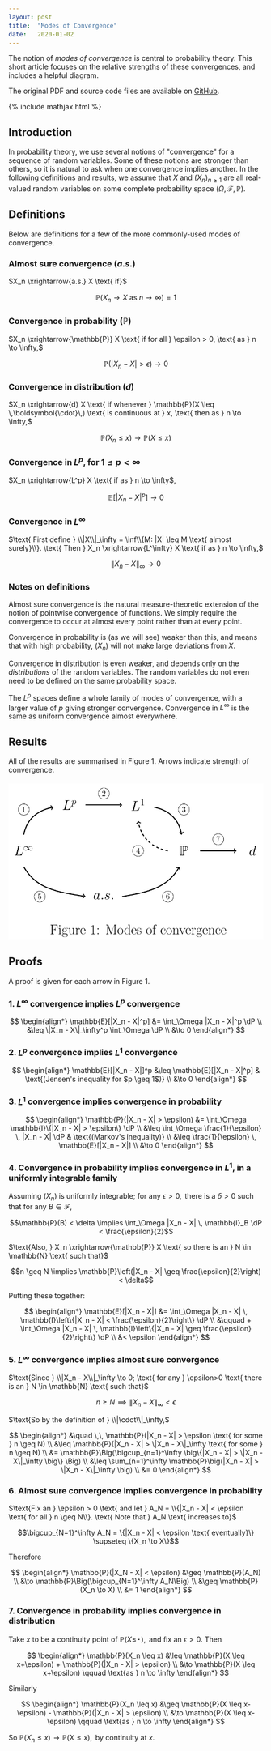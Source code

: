 ```yaml
---
layout: post
title:  "Modes of Convergence"
date:   2020-01-02
---
```


The notion of *modes of convergence* is central to
probability theory.
This short article focuses on the relative strengths of these convergences,
and includes a helpful diagram.

The original PDF and source code files are available on
[GitHub](https://github.com/WGUNDERWOOD/convergence-modes/).





{% include mathjax.html %}

<div style="display:none">
  $\newcommand \dP {\;\mathrm{d}\mathbb{P}}$
</div>




## Introduction

In probability theory, we use several notions of "convergence" for
a sequence of random variables.
Some of these notions are stronger than others, so it is natural to ask
when one convergence implies another.
In the following definitions and results, we assume that $X$ and $(X_n)_{n \geq 1}$ are all
real-valued random variables on some complete probability space
$(\Omega, \mathcal{F}, \mathbb{P})$.

## Definitions

Below are definitions for a few of the more
commonly-used modes of convergence.

### Almost sure convergence ($a.s.$)

$X_n \xrightarrow{a.s.} X \text{ if}$

$$\mathbb{P}(X_n \to X \text{ as } n \to \infty) = 1$$

### Convergence in probability ($\mathbb{P}$)

$X_n \xrightarrow{\mathbb{P}} X
\text{ if for all }
\epsilon > 0,
\text{ as }
n \to \infty,$

$$\mathbb{P}(|X_n - X| > \epsilon) \to 0$$

### Convergence in distribution ($d$)

$X_n \xrightarrow{d} X
\text{ if whenever } \mathbb{P}(X \leq \,\boldsymbol{\cdot}\,)
\text{ is continuous at } x,
\text{ then as } n \to \infty,$

$$\mathbb{P}(X_n \leq x) \to \mathbb{P}(X \leq x)$$

### Convergence in $L^p$, for $1 \leq p < \infty$

$X_n \xrightarrow{L^p} X
\text{ if as } n \to \infty$,

$$\mathbb{E}[|X_n - X|^p] \to 0$$

### Convergence in $L^\infty$

$\text{ First define } \\|X\\|_\infty = \inf\\{M: |X| \leq M \text{ almost surely}\\}.
\text{ Then } X_n \xrightarrow{L^\infty} X
\text{ if as } n \to \infty,$

$$\|X_n - X\|_\infty \to 0$$

### Notes on definitions

Almost sure convergence is the natural measure-theoretic extension of the
notion of pointwise convergence of functions.
We simply require the convergence to occur at almost every point rather
than at every point.

Convergence in probability is (as we will see) weaker than this, and means that
with high probability, $(X_n)$ will not make large deviations from $X$.

Convergence in distribution is even weaker, and depends only on the
*distributions* of the random variables.
The random variables do not even need to be defined on the same probability space.

The $L^p$ spaces define a whole family of modes of convergence, with a larger value of $p$ giving
stronger convergence.
Convergence in $L^\infty$ is the same as uniform convergence almost everywhere.


## Results

All of the results are summarised in Figure 1.
Arrows indicate strength of convergence.


<img style="float: left; padding-bottom: 30px; padding-top: 5px;"
src="/assets/graphics/posts/images_modes-of-convergence/diagram.png">




## Proofs

A proof is given for each arrow in Figure 1.

### 1. $L^\infty$ convergence implies $L^p$ convergence

$$
\begin{align*}
  \mathbb{E}[|X_n - X|^p]
  &= \int_\Omega |X_n - X|^p \dP \\
  &\leq \|X_n - X\|_\infty^p \int_\Omega \dP \\
  &\to 0
\end{align*}
$$


### 2. $L^p$ convergence implies $L^1$ convergence
$$
\begin{align*}
  \mathbb{E}[|X_n - X|]^p
  &\leq \mathbb{E}[|X_n - X|^p]
  & \text{(Jensen's inequality for $p \geq 1$)} \\
  &\to 0
\end{align*}
$$

### 3. $L^1$ convergence implies convergence in probability
$$
\begin{align*}
  \mathbb{P}(|X_n - X| > \epsilon)
  &= \int_\Omega \mathbb{I}\{|X_n - X| > \epsilon\} \dP \\
  &\leq \int_\Omega \frac{1}{\epsilon} \, |X_n - X| \dP & \text{(Markov's inequality)} \\
  &\leq \frac{1}{\epsilon} \, \mathbb{E}[|X_n - X|] \\
  &\to 0
\end{align*}
$$

### 4. Convergence in probability implies convergence in $L^1$, in a uniformly integrable family
$\text{Assuming } (X_n) \text{ is uniformly integrable;
for any } \epsilon > 0,
\text{ there is a } \delta > 0 \text{ such that}$
$\text{for
any } B \in \mathcal{F},$

$$\mathbb{P}(B) < \delta \implies \int_\Omega |X_n - X| \, \mathbb{I}_B \dP < \frac{\epsilon}{2}$$

$\text{Also, } X_n \xrightarrow{\mathbb{P}} X
\text{ so there is an } N \in \mathbb{N}
\text{ such that}$

$$n \geq N \implies \mathbb{P}\left(|X_n - X| \geq \frac{\epsilon}{2}\right) < \delta$$

$\text{Putting these together:}$

$$
\begin{align*}
  \mathbb{E}[|X_n - X|]
  &= \int_\Omega |X_n - X| \, \mathbb{I}\left\{|X_n - X| < \frac{\epsilon}{2}\right\} \dP \\
  &\qquad + \int_\Omega |X_n - X| \, \mathbb{I}\left\{|X_n - X| \geq \frac{\epsilon}{2}\right\} \dP \\
  &< \epsilon
\end{align*}
$$



### 5. $L^\infty$ convergence implies almost sure convergence
$\text{Since } \\|X_n - X\\|_\infty \to 0;
\text{ for any } \epsilon>0 \text{ there is an } N \in \mathbb{N}
\text{ such that}$

$$n \geq N \implies \|X_n - X\|_\infty < \epsilon$$

$\text{So by the definition of } \\|\cdot\\|_\infty,$

$$
\begin{align*}
  &\quad \,\, \mathbb{P}(|X_n - X| > \epsilon \text{ for some } n \geq N) \\
  &\leq \mathbb{P}(|X_n - X| > \|X_n - X\|_\infty \text{ for some } n \geq N) \\
  &= \mathbb{P}\Big(\bigcup_{n=1}^\infty \big\{|X_n - X| > \|X_n - X\|_\infty \big\} \Big) \\
  &\leq \sum_{n=1}^\infty \mathbb{P}\big(|X_n - X| > \|X_n - X\|_\infty \big) \\
  &= 0
\end{align*}
$$

### 6. Almost sure convergence implies convergence in probability
$\text{Fix an } \epsilon > 0
\text{ and let }
A_N = \\{|X_n - X| < \epsilon \text{ for all } n \geq N\\}.
\text{ Note that } A_N
\text{ increases to}$

$$\bigcup_{N=1}^\infty A_N = \{|X_n - X| < \epsilon \text{ eventually}\}
\supseteq \{X_n \to X\}$$

$\text{Therefore}$

$$
\begin{align*}
  \mathbb{P}(|X_N - X| < \epsilon)
  &\geq \mathbb{P}(A_N) \\
  &\to \mathbb{P}\Big(\bigcup_{N=1}^\infty A_N\Big) \\
  &\geq \mathbb{P}(X_n \to X) \\
  &= 1
\end{align*}
$$

### 7. Convergence in probability implies convergence in distribution
$\text{Take } x \text{ to be a continuity point of }
\mathbb{P}(X \leq \,\boldsymbol{\cdot}\,),
\text{ and fix an } \epsilon > 0. \text{ Then}$

$$
\begin{align*}
  \mathbb{P}(X_n \leq x)
  &\leq \mathbb{P}(X \leq x+\epsilon) + \mathbb{P}(|X_n - X| > \epsilon) \\
  &\to \mathbb{P}(X \leq x+\epsilon) \qquad \text{as } n \to \infty
\end{align*}
$$

$\text{Similarly}$

$$
\begin{align*}
  \mathbb{P}(X_n \leq x)
  &\geq \mathbb{P}(X \leq x-\epsilon) - \mathbb{P}(|X_n - X| > \epsilon) \\
  &\to \mathbb{P}(X \leq x-\epsilon) \qquad \text{as } n \to \infty
\end{align*}
$$

$\text{So } \mathbb{P}(X_n \leq x) \to \mathbb{P}(X \leq x),
\text{ by continuity at } x.$
